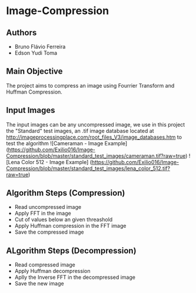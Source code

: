 # Image-Compression
## Authors
- Bruno Flávio Ferreira
- Edson Yudi Toma

## Main Objective 
The project aims to compress an image using Fourrier Transform and Huffman Compression.

## Input Images
The input images can be any uncompressed image, we use in this project the "Standard" test images, an .tif image database located at http://imageprocessingplace.com/root_files_V3/image_databases.htm to test the algorithm
![Cameraman - Image Example]
(https://github.com/Exilio016/Image-Compression/blob/master/standard_test_images/cameraman.tif?raw=true)
![Lena Color 512 - Image Example]
(https://github.com/Exilio016/Image-Compression/blob/master/standard_test_images/lena_color_512.tif?raw=true)

## Algorithm Steps (Compression)
* Read uncompressed image
* Apply FFT in the image
* Cut of values below an given threashold
* Apply Huffman compression in the FFT image
* Save the compressed image

## ALgorithm Steps (Decompression)
* Read compressed image
* Apply Huffman decompression
* Aplly the Inverse FFT in the decompressed image
* Save the new image
